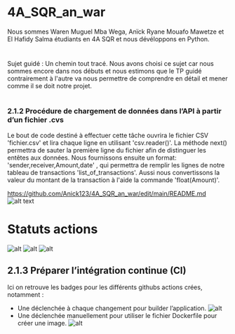 # 4A_SQR_an_war
Nous sommes Waren Muguel Mba Wega, Anïck Ryane Mouafo Mawetze et El Hafidy Salma étudiants en 4A SQR et nous dévéloppons en Python.
#
Sujet guidé : Un chemin tout tracé. Nous avons choisi ce sujet car nous sommes encore dans nos débuts et nous estimons que le TP guidé contrairement à l'autre va nous permettre de comprendre en détail et mener comme il se doit notre projet.
#
### 2.1.2 Procédure de chargement de données dans l’API à partir d’un fichier .cvs
Le bout de code destiné à effectuer cette tâche ouvrira le fichier CSV 'fichier.csv' et lira chaque ligne en utilisant 'csv.reader()'. La méthode next() permettra de sauter la première ligne du fichier afin de distinguer les entêtes aux données. Nous fournissons ensuite un format: 'sender,receiver,Amount,date' , qui permettra de remplir les lignes de notre tableau de transactions 'list_of_transactions'. Aussi nous convertissons la valeur du montant de la transaction à l'aide la commande 'float(Amount)'.



 https://github.com/Anick123/4A_SQR_an_war/edit/main/README.md
 ![alt text](https://img-ik.cars.co.za/news-site-za/images/2022/06/a45-dyn.jpg?tr=h-347%2Cw-617)
 # Statuts actions
![alt](http://github.com/Anick123/4A_SQR_an_war/actions/workflows/blank.yml/badge.svg)
![alt](http://github.com/Anick123/4A_SQR_an_war/actions/workflows/curl.yml/badge.svg)
![alt](http://github.com/Anick123/4A_SQR_an_war/actions/workflows/action.yml/badge.svg)


## 2.1.3 Préparer l’intégration continue (CI)
Ici on retrouve les badges pour les différents githubs actions crées, notamment : 
*  Une déclenchée à chaque changement pour builder l’application. 
![alt](http://github.com/Anick123/4A_SQR_an_war/actions/workflows/builder.yml/badge.svg)
* Une déclenchée manuellement pour utiliser le fichier Dockerfile pour créer une image.
![alt](http://github.com/Anick123/4A_SQR_an_war/actions/workflows/build_Dockerfile.yml/badge.svg)

